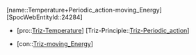 ﻿---
type: TrizContradiction
aliases:
- Temperature+Periodic_action-moving_Energy
license: CC BY-SA 4.0
copyright: https://github.com/SpocWeb
IsDeleted: false
IsReadOnly: false
Confidential: public
tags: 
- Triz/Contradiction
---
[name::Temperature+Periodic_action-moving_Energy]
[SpocWebEntityId::24284]
+ [pro::[Triz-Temperature](tech/Triz/Parameter/Triz-Temperature.md)]
[Triz-Principle::[Triz-Periodic_action](tech/Triz/Principle/Triz-Periodic_action.md)]
- [con::[Triz-moving_Energy](tech/Triz/Parameter/Triz-moving_Energy.md)]

